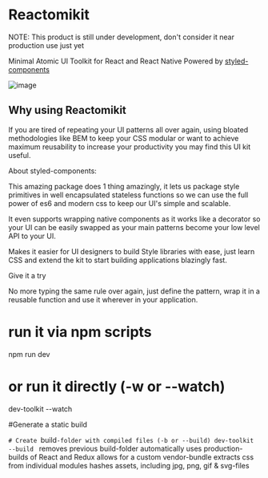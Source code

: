 # Reactomikit 

NOTE: This product is still under development, don't consider it near production use just yet

Minimal Atomic UI Toolkit for React and React Native
Powered by [styled-components](https://github.com/styled-components/styled-components)

![image](http://g.recordit.co/YRZfWQzYMt.gif)


## Why using Reactomikit

If you are tired of repeating your UI patterns all over again, using bloated methodologies like BEM to keep your CSS modular or want to achieve maximum reusability to increase your productivity you may find this UI kit useful.

About styled-components:

This amazing package does 1 thing amazingly, it lets us package style primitives in well encapsulated stateless functions so we can use the full power of es6 and modern css to keep our UI's simple and scalable.

It even supports wrapping native components as it works like a decorator so your UI can be easily swapped as your main patterns become your low level API to your UI.

Makes it easier for UI designers to build Style libraries with ease, just learn CSS and extend the kit to start building applications blazingly fast.

Give it a try

No more typing the same rule over again, just define the pattern, wrap it in a reusable function and use it wherever in your application.

# run it via npm scripts
npm run dev
# or run it directly (-w or --watch)
dev-toolkit --watch

#Generate a static build

`# Create `build`-folder with compiled files (-b or --build)
dev-toolkit --build
`
removes previous build-folder
automatically uses production-builds of React and Redux
allows for a custom vendor-bundle
extracts css from individual modules
hashes assets, including jpg, png, gif & svg-files
